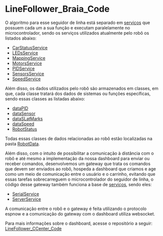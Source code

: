 # LineFollower_Braia_Code
O algoritmo para esse seguidor de linha está separado em [serviços](./modules/robot/services/) que possuem cada um a sua função e executam paralelamente no microcontrolador, sendo os serviços utilizados atualmente pelo robô os listados abaixo:

- [CarStatusService](./modules/robot/services/CarStatusService/)
- [LEDsService](./modules/robot/services/LEDsService/)
- [MappingService](./modules/robot/services/MappingService/)
- [MotorsService](./modules/robot/services/MotorsService/)
- [PIDService](./modules/robot/services/PIDService/)
- [SensorsService](./modules/robot/services/SensorsService/)
- [SpeedService](./modules/robot/services/SpeedService/)

Além disso, os dados utilizados pelo robô são armazenados em classes, em que, cada classe tratará dos dados de sistemas ou funções específicas, sendo essas classes as listadas abaixo:

- [dataPID](./modules/shared/components/RobotData/src/PID/)
- [dataSensor](./modules/shared/components/RobotData/src/Sensor/)
- [dataSLatMarks](./modules/shared/components/RobotData/src/SLatMarks/)
- [dataSpeed](./modules/shared/components/RobotData/src/Speed/)
- [RobotStatus](./modules/shared/components/RobotData/src/Status/)

Todas essas classes de dados relacionadas ao robô estão localizadas na pasta [RobotData](./modules/shared/components/RobotData/).

Além disso, com o intuito de possibilitar a comunicação à distância com o robô e até mesmo a implementação da nossa dashboard para enviar ou receber comandos, desenvolvemos um gateway que trata os comandos que devem ser enviados ao robô, hospeda a dashboard que criamos e age como um meio de comunicação entre o usuário e o carrinho, evitando que essas tarefas sobrecarreguem o microcontrolador do seguidor de linha, o código desse gateway também funciona a base de [serviços](./modules/gateway/services/), sendo eles:

- [SerialService](./modules/gateway/services/SerialService/)
- [ServerService](./modules/gateway/services/ServerService/)

A comunicação entre o robô e o gateway é feita utilizando o protocolo espnow e a comunicação do gateway com o dashboard utiliza websocket.

Para mais informações sobre o dashboard, acesse o repositório a seguir: [LineFollower_CCenter_Code](https://github.com/Tamandutech/LineFollower_CCenter_Code) 
